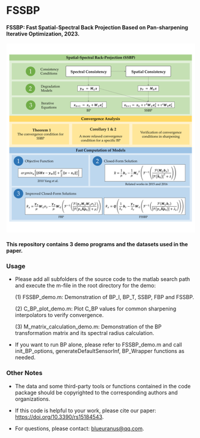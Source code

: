 # FSSBP
#### FSSBP: Fast Spatial-Spectral Back Projection Based on Pan-sharpening Iterative Optimization, 2023. 

![](GA.png)

#### This repository contains 3 demo programs and the datasets used in the paper.

### Usage

+ Please add all subfolders of the source code to the matlab search path and execute the m-file in the root directory for the demo: 

  (1) FSSBP_demo.m: Demonstration of BP_I, BP_T, SSBP, FBP and FSSBP.

  (2) C_BP_plot_demo.m: Plot C_BP values for common sharpening interpolators to verify convergence.

  (3) M_matrix_calculation_demo.m: Demonstration of the BP transformation matrix and its spectral radius calculation.

+ If you want to run BP alone, please refer to FSSBP_demo.m and call init_BP_options, generateDefaultSensorInf, BP_Wrapper functions as needed.


### Other Notes

+ The data and some third-party tools or functions contained in the code package should be copyrighted to the corresponding authors and organizations.

+ If this code is helpful to your work, please cite our paper: https://doi.org/10.3390/rs15184543.

+ For questions, please contact: blueuranus@qq.com.
